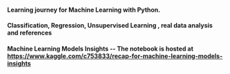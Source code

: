 #### Learning journey for Machine Learning with Python.

#### Classification, Regression, Unsupervised Learning , real data analysis and references

#### Machine Learning Models Insights -- The notebook is hosted at https://www.kaggle.com/c753833/recap-for-machine-learning-models-insights
